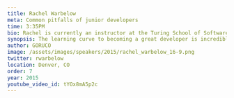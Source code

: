 ```yaml
---
title: Rachel Warbelow
meta: Common pitfalls of junior developers
time: 3:35PM
bio: Rachel is currently an instructor at the Turing School of Software & Design and co-leader of Denver's Girl Develop It chapter. Rachel started her professional career as an elementary and middle school teacher through Teach For America while earning her Masters degree in Curriculum and Instruction. She began dabbling in code when she realized there had to be a better way to record, analyze, and share student data. She attended Chicago's DevBootcamp during the summer of 2013 where her team created the SWOTBot, a student data management system. Rachel teaches coding classes to both K12 students and adults. She's passionate about equipping people with skills to change their lives.
synopsis: The learning curve to becoming a great developer is incredibly steep, especially when starting with no background knowledge. And it's not a smooth ride, either - trying to learn tools, concepts, syntax, and best practices simultaneously will inevitably result in hiccups along the way.  As a DevBootcamp alumnus, Rachel knows what it's like to go from zero to developer in a very short time frame and the challenges that journey can present. Now as an instructor at the Turing School of Software and Design, she draws on her years of experience in the classroom to employ strategies that allow her students just the right balance between hand-holding and struggling.  In this talk, Rachel will share tips to help people who are just getting started with programming overcome common struggles while also sharing proven teaching techniques that will help more experienced developers become effective mentors.
author: GORUCO
image: /assets/images/speakers/2015/rachel_warbelow_16-9.png
twitter: rwarbelow
location: Denver, CO
order: 7
year: 2015
youtube_video_id: tYOx8mA5p2c
---
```

